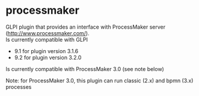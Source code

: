 # processmaker
GLPI plugin that provides an interface with ProcessMaker server (http://www.processmaker.com/).  
Is currently compatible with GLPI 
* 9.1 for plugin version 3.1.6
* 9.2 for plugin version 3.2.0  

Is currently compatible with ProcessMaker 3.0 (see note below)  

Note: for ProcessMaker 3.0, this plugin can run classic (2.x) and bpmn (3.x) processes
